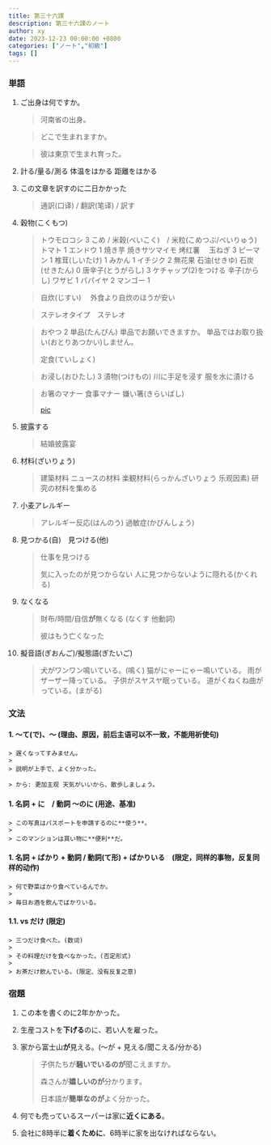 ```yaml
---
title: 第三十六課
description: 第三十六課のノート
author: xy
date: 2023-12-23 00:00:00 +0800
categories: ["ノート","初級"]
tags: []
---
```


### 単語

1. ご出身は何ですか。
    
    > 河南省の出身。
    
    > どこで生まれますか。

    > 彼は東京で生まれ育った。

1. 計る/量る/測る 体温をはかる 距離をはかる

1. この文章を訳すのに二日かかった

    > 通訳(口译) / 翻訳(笔译) / 訳す

1. 穀物(こくもつ)
    
    > トウモロコシ 3 
    > こめ / 米穀(べいこく)　/ 米粒(こめつぶ/べいりゅう)
    > トマト 1
    > エンドウ 1 
    > 焼き芋 焼きサツマイモ 烤红薯　
    > 玉ねぎ 3 
    > ピーマン 1 
    > 椎茸(しいたけ) 1 
    > みかん 1 
    > イチジク 2 無花果 
    > 石油(せきゆ) 石炭(せきたん) 0
    > 唐辛子(とうがらし) 3 
    > ケチャップ(2)をつける
    > 辛子(からし) 
    > ワサビ 1 
    > パパイヤ 2 
    > マンゴー 1

    > 自炊(じすい)　
    > 外食より自炊のほうが安い

    > ステレオタイプ　ステレオ　
    
    > おやつ 2 
    > 単品(たんぴん)
    > 単品でお願いできますか。
    > 単品ではお取り扱い(おとりあつかい)しません。
    > 
    > 定食(ていしょく)　
    
    > お浸し(おひたし) 3 漬物(つけもの)
    > 川に手足を浸す
    > 服を水に漬ける
    
    > お箸のマナー 
    > 食事マナー
    > 嫌い箸(きらいばし)
    >
    > [pic](https://www.hellogas-life.jp/special/%E3%81%8A%E7%AE%B8%E3%81%AE%E4%BD%9C%E6%B3%95%E3%83%9E%E3%83%8A%E3%83%BC%E3%82%93%E3%81%A7%E3%81%BF%E3%82%88%E3%81%86%EF%BC%81%EF%BC%81/)

1. 披露する
    
    > 結婚披露宴

1. 材料(ざいりょう) 

    > 建築材料
    > ニュースの材料
    > 楽観材料(らっかんざいりょう 乐观因素)
    > 研究の材料を集める

1. 小麦アレルギー

    > アレルギー反応(はんのう)
    > 過敏症(かびんしょう)

1. 見つかる(自)　見つける(他)

    > 仕事を見つける
    >
    > 気に入ったのが見つからない
    > 人に見つからないように隠れる(かくれる)

1. なくなる

    > 財布/時間/自信**が**無くなる (なくす 他動詞)
    >
    > 彼はもう亡くなった

1. 擬音語(ぎおんご)/擬態語(ぎたいご)

    > 犬がワンワン鳴いている。(鳴く)
    > 猫がにゃーにゃー鳴いている。
    > 雨がザーザー降っている。
    > 子供がスヤスヤ眠っている。
    > 道がくねくね曲がっている。(まがる)

### 文法

#### 1. **～て(で)**、～ (理由、原因，前后主语可以不一致，不能用祈使句)

    > 遅くなってすみません。
    >
    > 説明が上手で、よく分かった。

    > から: 更加主观 天気がいいから、散歩しましょう。
    
#### 1. 名詞 + に　/ 動詞 **～のに** (用途、基准)

    > この写真はパスポートを申請するのに**使う**。
    >
    > このマンションは買い物に**便利**だ。

#### 1. 名詞 + **ばかり** + 動詞 / 動詞(て形) + ばかりいる　(限定，同样的事物，反复同样的动作)

    > 何で野菜ばかり食べているんでか。
    >
    > 毎日お酒を飲んでばかりいる。

#### 1.1. vs **だけ** (限定)

    > 三つだけ食べた。(数词)
    >
    > その料理だけを食べなかった。(否定形式)
    >
    > お茶だけ飲んでいる。(限定、没有反复之意)

### 宿題

1. この本を書くのに2年かかった。

1. 生産コストを**下げる**のに、若い人を雇った。

1. 家から富士山**が**見える。(～が + 見える/聞こえる/分かる)

    > 子供たちが**騒いでいるのが**聞こえますか。
    >
    > 森さんが**嬉しいのが**分かります。
    >
    > 日本語が**簡単なのが**よく分かった。

1. 何でも売っているスーパーは家に**近くにある**。

1. 会社に8時半に**着くために**、6時半に家を出なければならない。
